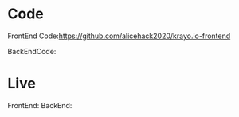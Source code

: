 # Code
FrontEnd Code:https://github.com/alicehack2020/krayo.io-frontend

BackEndCode: 

# Live
FrontEnd: 
BackEnd: 










 
 